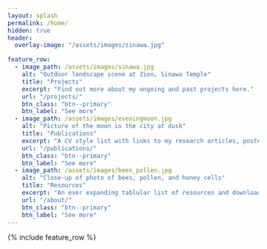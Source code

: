 ```yaml
---
layout: splash
permalink: /home/
hidden: true
header:
  overlay-image: "/assets/images/sinawa.jpg"

feature_row:
  - image_path: /assets/images/sinawa.jpg
    alt: "Outdoor landscape scene at Zion, Sinawa Temple"
    title: "Projects"
    excerpt: "Find out more about my ongoing and past projects here."
    url: "/projects/"
    btn_class: "btn--primary"
    btn_label: "See more"
  - image_path: /assets/images/eveningmoon.jpg
    alt: "Picture of the moon in the city at dusk"
    title: "Publications"
    excerpt: "A CV style list with links to my research articles, posters, and presentations."
    url: "/publications/"
    btn_class: "btn--primary"
    btn_label: "See more"
  - image_path: /assets/images/bees_pollen.jpg
    alt: "Close-up of photo of bees, pollen, and honey cells"
    title: "Resources"
    excerpt: "An ever expanding tablular list of resources and downloads."
    url: "/about/"
    btn_class: "btn--primary"
    btn_label: "See more"      
---
```


{% include feature_row %}
